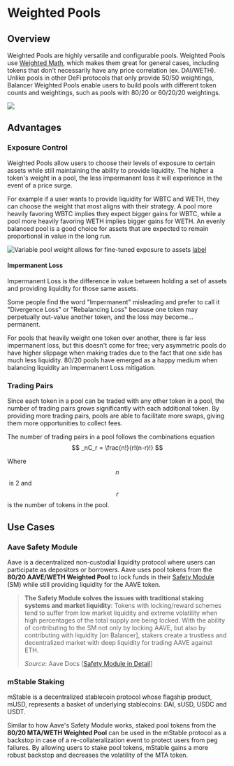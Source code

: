 # Weighted Pools

## Overview

Weighted Pools are highly versatile and configurable pools. Weighted Pools use [Weighted Math](/reference/math/weighted-math.md), which makes them great for general cases, including tokens that don't necessarily have any price correlation (ex. DAI/WETH). Unlike pools in other DeFi protocols that only provide 50/50 weightings, Balancer Weighted Pools enable users to build pools with different token counts and weightings, such as pools with 80/20 or 60/20/20 weightings.

![](/images/weighted-pool-pie.svg)

## Advantages

### Exposure Control

Weighted Pools allow users to choose their levels of exposure to certain assets while still maintaining the ability to provide liquidity. The higher a token's weight in a pool, the less impermanent loss it will experience in the event of a price surge.

For example if a user wants to provide liquidity for WBTC and WETH, they can choose the weight that most aligns with their strategy. A pool more heavily favoring WBTC implies they expect bigger gains for WBTC, while a pool more heavily favoring WETH implies bigger gains for WETH. An evenly balanced pool is a good choice for assets that are expected to remain proportional in value in the long run.

![Variable pool weight allows for fine-tuned exposure to assets](https://lh4.googleusercontent.com/VwAkBtoNQLfuRFb3Wmb6YdEJwFyyR2WNXcEAkZGgJ7teCaYHeFK-ZEwC7kLYPiTdFWSjjRQA2y550pFkMqimjS5CZW2IKQ6A-RNPKzG27Ja2xK_efAZkU63ZC5vq29EyCUaEVDzo=s0)
[label](/reference/general/addresses)
#### Impermanent Loss

Impermanent Loss is the difference in value between holding a set of assets and providing liquidity for those same assets.

Some people find the word "Impermanent" misleading and prefer to call it "Divergence Loss" or "Rebalancing Loss" because one token may perpetually out-value another token, and the loss may become... permanent.

For pools that heavily weight one token over another, there is far less impermanent loss, but this doesn't come for free; very asymmetric pools do have higher slippage when making trades due to the fact that one side has much less liquidity. 80/20 pools have emerged as a happy medium when balancing liquidity an Impermanent Loss mitigation.

### Trading Pairs

Since each token in a pool can be traded with any other token in a pool, the number of trading pairs grows significantly with each additional token. By providing more trading pairs, pools are able to facilitate more swaps, giving them more opportunities to collect fees. 

The number of trading pairs in a pool follows the combinations equation
$$
_nC_r = \frac{n!}{r!(n-r)!}
$$

Where $$n$$​ is 2 and $$r$$​is the number of tokens in the pool.

## Use Cases

### Aave Safety Module

Aave is a decentralized non-custodial liquidity protocol where users can participate as depositors or borrowers. Aave uses pool tokens from the **80/20 AAVE/WETH Weighted Pool** to lock funds in their [Safety Module](https://docs.aave.com/aavenomics/safety-module) (SM) while still providing liquidity for the AAVE token.

> **The Safety Module solves the issues with traditional staking systems and market liquidity**: Tokens with locking/reward schemes tend to suffer from low market liquidity and extreme volatility when high percentages of the total supply are being locked. With the ability of contributing to the SM not only by locking AAVE, but also by contributing with liquidity \[on Balancer], stakers create a trustless and decentralized market with deep liquidity for trading AAVE against ETH.
>
> _Source_: Aave Docs \[[Safety Module in Detail](https://docs.aave.com/aavenomics/safety-module#safety-module-in-detail)]

### **mStable Staking**

mStable is a decentralized stablecoin protocol whose flagship product, mUSD, represents a basket of underlying stablecoins: DAI, sUSD, USDC and USDT. 

Similar to how Aave's Safety Module works, staked pool tokens from the **80/20 MTA/WETH Weighted Pool** can be used in the mStable protocol as a backstop in case of a re-collateralization event to protect users from peg failures. By allowing users to stake pool tokens, mStable gains a more robust backstop and decreases the volatility of the MTA token.

